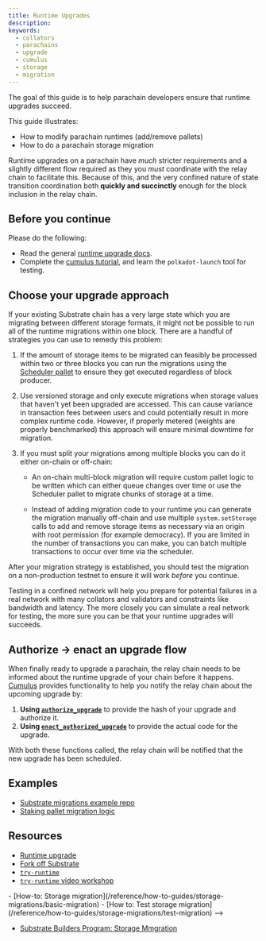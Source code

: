 ```yaml
---
title: Runtime Upgrades
description:
keywords:
  - collators
  - parachains
  - upgrade
  - cumulus
  - storage
  - migration
---
```


The goal of this guide is to help parachain developers ensure that runtime upgrades succeed.
 
 This guide illustrates:

  - How to modify parachain runtimes (add/remove pallets)
  - How to do a parachain storage migration

Runtime upgrades on a parachain have _much_ stricter requirements and a slightly different flow required as they you _must_ coordinate with the relay chain to facilitate this. 
Because of this, and the very confined nature of state transition coordination both **quickly and succinctly** enough for the block inclusion in the relay chain.

## Before you continue

Please do the following:

- Read the general [runtime upgrade docs](/main-docs/build/upgrade).
- Complete the [cumulus tutorial](/tutorials/connect-other-chains/start-relay), and learn the `polkadot-launch` tool for testing.

## Choose your upgrade approach

If your existing Substrate chain has a very large state which you are migrating
between different storage formats, it might not be possible to run all of the
runtime migrations within one block. There are a handful of strategies you can
use to remedy this problem:

1. If the amount of storage items to be migrated can feasibly be processed
   within two or three blocks you can run the migrations using the
   [Scheduler pallet](https://github.com/paritytech/substrate/tree/master/frame/scheduler)
   to ensure they get executed regardless of block producer.

1. Use versioned storage and only execute migrations when storage values that
   haven't yet been upgraded are accessed. This can cause variance in
   transaction fees between users and could potentially result in more complex
   runtime code. However, if properly metered (weights are properly benchmarked)
   this approach will ensure minimal downtime for migration.

1. If you must split your migrations among multiple blocks you can do it either
   on-chain or off-chain:

   - An on-chain multi-block migration will require custom pallet logic to be
     written which can either queue changes over time or use the Scheduler
     pallet to migrate chunks of storage at a time.

   - Instead of adding migration code to your runtime you can generate the
     migration manually off-chain and use multiple `system.setStorage` calls to
     add and remove storage items as necessary via an origin with root
     permission (for example democracy). If you are limited in the number of
     transactions you can make, you can batch multiple transactions to occur
     over time via the scheduler.

After your migration strategy is established, you should test the migration on a non-production testnet to ensure it will work _before_ you continue.
<!--See the [how-to guide on storage migration testing](/reference/how-to-guides/storage-migrations/tests) to proceed.-->

Testing in a confined network will help you prepare for potential failures in a real network with many collators and validators and constraints like bandwidth and latency.
The more closely you can simulate a real network for testing, the more sure you can be that your runtime upgrades will succeeds.

## Authorize -> enact an upgrade flow

When finally ready to upgrade a parachain, the relay chain needs to be informed about the runtime
upgrade of your chain before it happens.
[Cumulus](https://github.com/paritytech/cumulus#cumulus-cloud) provides functionality to help you
notify the relay chain about the upcoming upgrade by:

1. **Using [`authorize_upgrade`](https://paritytech.github.io/cumulus/cumulus_pallet_parachain_system/pallet/struct.Pallet.html#method.authorize_upgrade)** to provide the hash of your upgrade and authorize it.
1. **Using [`enact_authorized_upgrade`](https://paritytech.github.io/cumulus/cumulus_pallet_parachain_system/pallet/struct.Pallet.html#method.enact_authorized_upgrade)** to provide the actual code for the upgrade.

With both these functions called, the relay chain will be notified that the new
upgrade has been scheduled.

## Examples

- [Substrate migrations example repo](https://github.com/apopiak/substrate-migrations)
- [Staking pallet migration logic](https://github.com/paritytech/substrate/blob/6be513d663836c5c5b8a436f5712402a1c5365a3/frame/staking/src/lib.rs#L757)

## Resources

- [Runtime upgrade](/main-docs/build/upgrade)
- [Fork off Substrate](https://github.com/maxsam4/fork-off-substrate)
- [`try-runtime`](/reference/command-line-tools/try-runtime)
- [`try-runtime` video workshop](https://www.crowdcast.io/e/substrate-seminar/41)
<!-->
- [How-to: Storage migration](/reference/how-to-guides/storage-migrations/basic-migration)
- [How to: Test storage migration](/reference/how-to-guides/storage-migrations/test-migration)
-->
- [Substrate Builders Program: Storage Mmgration](https://drive.google.com/file/d/19HPFUmSQIxVkxaVSg1SWveSdvjHUw1b8/view?usp=sharing)
